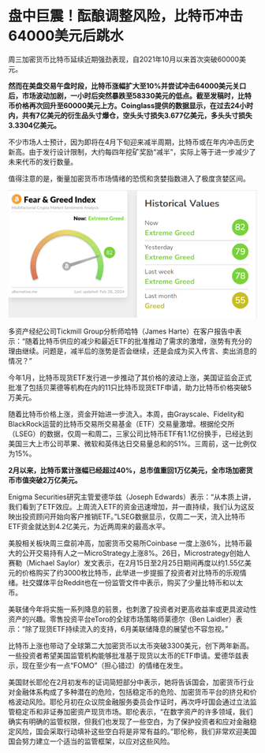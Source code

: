 # 盘中巨震！酝酿调整风险，比特币冲击64000美元后跳水

周三加密货币比特币延续近期强劲表现，自2021年10月以来首次突破60000美元。

**然而在美盘交易午盘时段，比特币涨幅扩大至10%并尝试冲击64000美元关口后，市场波动加剧，一小时后突然暴跌至58330美元的低点。截至发稿时，比特币价格再次回升至60000美元上方。Coinglass提供的数据显示，在过去24小时内，共有7亿美元的衍生品头寸爆仓，空头头寸损失3.677亿美元，多头头寸损失3.3304亿美元。**

不少市场人士预计，因为即将在4月下旬迎来减半周期，比特币或在年内冲击历史新高。由于发行设计限制，大约每四年挖矿奖励“减半”，实际上等于进一步减少了未来代币的发行数量。

值得注意的是，衡量加密货币市场情绪的恐慌和贪婪指数进入了极度贪婪区间。

![f88d142abd1b172335e77d550acbaf9d.jpg](https://raw.githubusercontent.com/qqhsx/qqnews_image/main/2024/02/29/盘中巨震！酝酿调整风险，比特币冲击64000美元后跳水/f88d142abd1b172335e77d550acbaf9d.jpg)

多资产经纪公司Tickmill Group分析师哈特（James
Harte）在客户报告中表示：“随着比特币供应的减少和最近ETF的批准推动了需求的激增，涨势有充分的理由继续。问题是，减半后的涨势是否会继续，还是会成为买入传言、卖出消息的情况？”

今年1月，比特币现货ETF发行进一步推动了其价格的波动上涨，美国证监会正式批准了包括贝莱德等机构在内的11只比特币现货ETF申请，助力比特币价格突破5万美元。

随着比特币价格上涨，资金开始进一步流入。本周，由Grayscale、Fidelity和BlackRock运营的比特币交易所交易基金（ETF）交易量激增。根据伦交所（LSEG）的数据，仅周一和周二，三家公司比特币ETF有1.1亿份换手，已经达到美国三大上市公司苹果、微软和英伟达日交易量总和的51%。三周前，这一比例仅为15%。

**2月以来，比特币累计涨幅已经超过40%，总市值重回1万亿美元，全市场加密货币市值突破2万亿美元。**

Enigma Securities研究主管爱德华兹（Joseph
Edwards）表示：“从本质上讲，我们看到了ETF效应。上周流入ETF的资金迅速增加，并一直持续，我们认为这反映出投资顾问开始向客户推销ETF。”LSEG数据显示，仅周二一天，流入比特币ETF资金就达到4.2亿美元，为近两周来的最高水平。

美股相关板块周三盘前冲高，加密货币交易所Coinbase
一度上涨6%，比特币最大的公开交易持有人之一MicroStrategy上涨8%。26日，Microstrategy创始人赛勒（Michael
Saylor）发文表示，在2月15日至2月25日期间再度以约1.55亿美元的价格购买了约3000枚比特币，此举进一步提振了投资者对比特币的乐观情绪。社交媒体平台Reddit也在一份监管文件中表示，购买了少量比特币和以太币。

美联储今年将实施一系列降息的前景，也刺激了投资者对更高收益率或更具波动性资产的兴趣。零售投资平台eToro的全球市场策略师莱德尔（Ben
Laidler）表示：“除了现货ETF持续流入的支持，6月美联储降息的展望也不容忽视。”

比特币上涨也带动了全球第二大加密货币以太币突破3300美元，创下两年新高。一些投资者希望美国监管机构能够批准基于现货以太币的ETF申请。爱德华兹表示，现在至少有一点“FOMO”（担心错过）的情绪在发生。

美国财长耶伦在2月初发布的证词简短部分中表示，她将告诉国会，加密货币行业对金融体系构成了多种潜在的危险，包括稳定币的危险、加密货币平台的挤兑和价格波动风险。耶伦月初在众议院金融服务委员会作证时，再次呼吁国会通过立法监管稳定币和非证券加密资产现货市场。耶伦表示，“在数字资产的许多领域，我们确实有明确的监管权限，但我们也发现了一些空白，为了保护投资者和应对金融稳定风险，国会采取行动填补这些空白将是非常有益的。”耶伦称，我们非常欢迎美国国会努力建立一个适当的监管框架，以应对这些风险。

